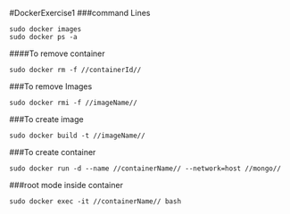 #DockerExercise1
###command Lines
```
sudo docker images
sudo docker ps -a
```
####To remove container
```
sudo docker rm -f //containerId//
```
###To remove Images
```
sudo docker rmi -f //imageName//
```
###To create image 
```
sudo docker build -t //imageName//
```
###To create container
```
sudo docker run -d --name //containerName// --network=host //mongo//
```
###root mode inside container
```
sudo docker exec -it //containerName// bash
```
